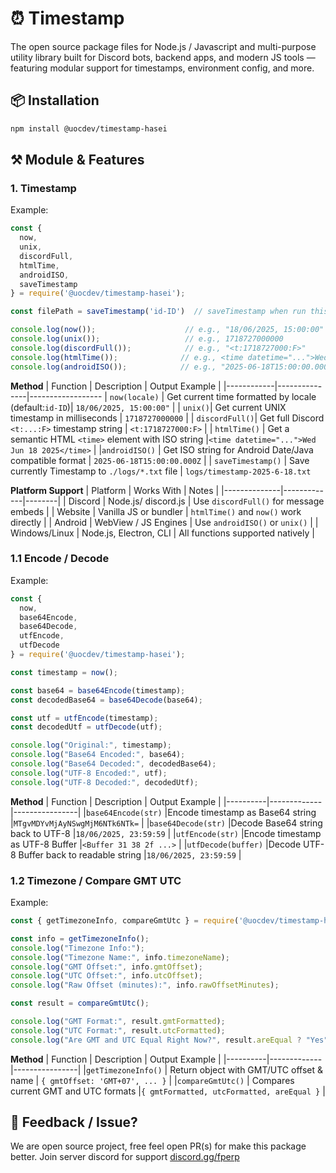 #  ⏰ Timestamp
The open source package files for Node.js / Javascript and multi-purpose utility library built for Discord bots, backend apps, and modern JS tools — featuring modular support for timestamps, environment config, and more.

## 📦 Installation

```bash
npm install @uocdev/timestamp-hasei
```

## ⚒️ Module & Features 
### 1. Timestamp 
Example:
```js
const {
  now,
  unix,
  discordFull,
  htmlTime,
  androidISO,
  saveTimestamp
} = require('@uocdev/timestamp-hasei');

const filePath = saveTimestamp('id-ID')  // saveTimestamp when run this script

console.log(now());                    // e.g., "18/06/2025, 15:00:00"
console.log(unix());                   // e.g., 1718727000000
console.log(discordFull());            // e.g., "<t:1718727000:F>"
console.log(htmlTime());              // e.g., <time datetime="...">Wed Jun 18 2025</time>
console.log(androidISO());            // e.g., "2025-06-18T15:00:00.000Z"
```

**Method**
| Function   | Description   | Output Example  |
|------------|---------------|------------------
| `now(locale)` | Get current time formatted by locale (default:`id-ID`)| `18/06/2025, 15:00:00"` |
| `unix()`| Get current UNIX timestamp in milliseconds | `1718727000000` |
| `discordFull()`| Get full Discord `<t:...:F>` timestamp string | `<t:1718727000:F>` |
| `htmlTime()` | Get a semantic HTML `<time>` element with ISO string |`<time datetime="...">Wed Jun 18 2025</time>` |
|`androidISO()` | Get ISO string for Android Date/Java compatible format | `2025-06-18T15:00:00.000Z` |
| `saveTimestamp()` | Save currently Timestamp to `./logs/*.txt` file | `logs/timestamp-2025-6-18.txt`


**Platform Support**
| Platform     | Works With  | Notes  |
|--------------|-------------|--------|
| Discord | Node.js/ discord.js | Use `discordFull()` for message embeds |
| Website | Vanilla JS or bundler | `htmlTime()` and `now()` work directly |
| Android | WebView / JS Engines | Use `androidISO()` or `unix()` |
| Windows/Linux | Node.js, Electron, CLI | All functions supported natively |

### 1.1 Encode / Decode
Example:
```js
const {
  now,
  base64Encode,
  base64Decode,
  utfEncode,
  utfDecode
} = require('@uocdev/timestamp-hasei');

const timestamp = now();

const base64 = base64Encode(timestamp);
const decodedBase64 = base64Decode(base64);

const utf = utfEncode(timestamp);
const decodedUtf = utfDecode(utf);

console.log("Original:", timestamp);
console.log("Base64 Encoded:", base64);
console.log("Base64 Decoded:", decodedBase64);
console.log("UTF-8 Encoded:", utf);
console.log("UTF-8 Decoded:", decodedUtf);
```
**Method**
| Function | Description | Output Example |
|----------|-------------|----------------|
|`base64Encode(str)` |Encode timestamp as Base64 string |`MTgvMDYvMjAyNSwgMjM6NTk6NTk=` |
|`base64Decode(str)` |Decode Base64 string back to UTF-8 |`18/06/2025, 23:59:59` |
|`utfEncode(str)` |Encode timestamp as UTF-8 Buffer |`<Buffer 31 38 2f ...>` |
|`utfDecode(buffer)` |Decode UTF-8 Buffer back to readable string |`18/06/2025, 23:59:59` |

### 1.2 Timezone / Compare GMT UTC
Example:
```js
const { getTimezoneInfo, compareGmtUtc } = require('@uocdev/timestamp-hasei');

const info = getTimezoneInfo();
console.log("Timezone Info:");
console.log("Timezone Name:", info.timezoneName);
console.log("GMT Offset:", info.gmtOffset);
console.log("UTC Offset:", info.utcOffset);
console.log("Raw Offset (minutes):", info.rawOffsetMinutes);

const result = compareGmtUtc();

console.log("GMT Format:", result.gmtFormatted);
console.log("UTC Format:", result.utcFormatted);
console.log("Are GMT and UTC Equal Right Now?", result.areEqual ? "Yes" : "No");
```
**Method**
| Function | Description | Output Example |
|----------|-------------|----------------|
|`getTimezoneInfo()` | Return object with GMT/UTC offset & name | `{ gmtOffset: 'GMT+07', ... }` |
|`compareGmtUtc()` | Compares current GMT and UTC formats |`{ gmtFormatted, utcFormatted, areEqual }` |



## 💬 Feedback / Issue?
We are open source project, free feel open PR(s) for make this package better.
Join server discord for support [discord.gg/fperp](https://discord.gg/wQmKyRm5rx)
